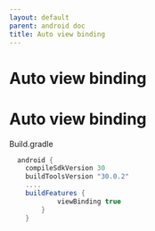 ```yaml
---
layout: default
parent: android doc
title: Auto view binding
---
```

# Auto view binding
# Auto view binding
Build.gradle
```gradle 
  android {
    compileSdkVersion 30
    buildToolsVersion "30.0.2"
	....
	buildFeatures {
        	viewBinding true
    	}
	}
```

